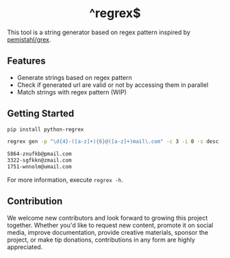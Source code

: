 <div align=center>

# ^regrex$

</div>

This tool is a string generator based on regex pattern inspired by [pemistahl/grex](https://github.com/pemistahl/grex).

## Features

- Generate strings based on regex pattern
- Check if generated url are valid or not by accessing them in parallel
- Match strings with regex pattern (WIP)

## Getting Started

```sh
pip install python-regrex

regrex gen -p "\d{4}-([a-z]+){6}@([a-z]+)mail\.com" -c 3 -i 0 -s desc --disable-progress-bar

5864-znufkb@pmail.com
3322-sgfkkn@zmail.com
1751-wnnolm@umail.com
```

For more information, execute `regrex -h`.

## Contribution

We welcome new contributors and look forward to growing this project together. Whether you'd like to request new content, promote it on social media, improve documentation, provide creative materials, sponsor the project, or make tip donations, contributions in any form are highly appreciated. 